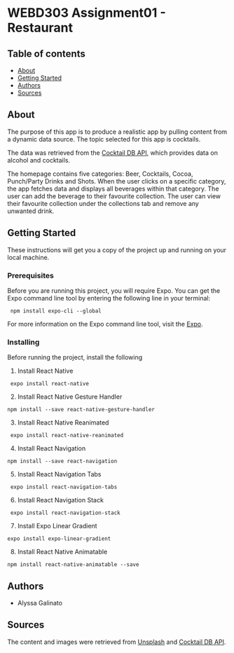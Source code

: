 # WEBD303 Assignment01 - Restaurant

## Table of contents
* [About](#about)
* [Getting Started](#getting-started)
* [Authors](#authors)
* [Sources](#sources)

## About
The purpose of this app is to produce a realistic app by pulling content from a dynamic data source. The topic selected for this app is cocktails. 

The data was retrieved from the [Cocktail DB API](https://rapidapi.com/theapiguy/api/the-cocktail-db), which provides data on alcohol and cocktails. 

The homepage contains five categories: Beer, Cocktails, Cocoa, Punch/Party Drinks and Shots. When the user clicks on a specific category, the app fetches data and displays all beverages within that category. The user can add the beverage to their favourite collection. The user can view their favourite collection under the collections tab and remove any unwanted drink.  

## Getting Started
These instructions will get you a copy of the project up and running on your local machine.

### Prerequisites ###
Before you are running this project, you will require Expo. You can get the Expo command line tool by entering the following line in your terminal: 
~~~
 npm install expo-cli --global
~~~
 
For more information on the Expo command line tool, visit the [Expo](https://https://expo.io/learn/). 

### Installing ###
Before running the project, install the following 

1. Install React Native
~~~
 expo install react-native
~~~
2. Install React Native Gesture Handler
~~~
npm install --save react-native-gesture-handler
~~~
3. Install React Native Reanimated
~~~
 expo install react-native-reanimated
~~~
4. Install React Navigation
~~~
npm install --save react-navigation
~~~
5. Install React Navigation Tabs
~~~
 expo install react-navigation-tabs
~~~ 
6. Install React Navigation Stack
~~~
 expo install react-navigation-stack
~~~ 
7. Install Expo Linear Gradient
~~~
expo install expo-linear-gradient
~~~
8. Install React Native Animatable
~~~
npm install react-native-animatable --save
~~~

## Authors
* Alyssa Galinato

## Sources
The content and images were retrieved from [Unsplash](https://unsplash.com/) and [Cocktail DB API](https://rapidapi.com/theapiguy/api/the-cocktail-db). 